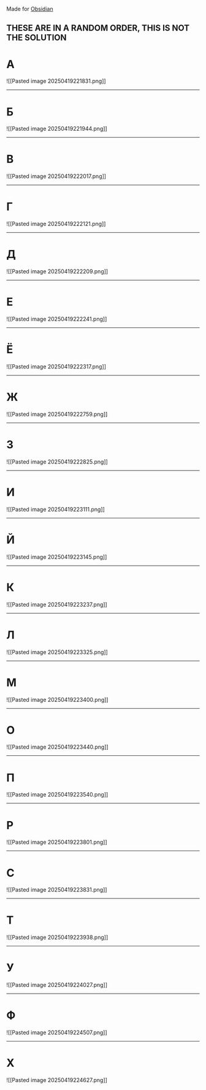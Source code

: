 Made for [Obsidian](https://obsidian.md/download)
## **THESE ARE IN A RANDOM ORDER, THIS IS NOT THE SOLUTION**
# A

![[Pasted image 20250419221831.png]]  

---
# Б

![[Pasted image 20250419221944.png]]

---
# В

![[Pasted image 20250419222017.png]]

---
# Г

![[Pasted image 20250419222121.png]]

---
# Д

![[Pasted image 20250419222209.png]]

---
# Е

![[Pasted image 20250419222241.png]]

---

# Ё

![[Pasted image 20250419222317.png]]

---
# Ж

![[Pasted image 20250419222759.png]]

---
# З
![[Pasted image 20250419222825.png]]

---
# И

![[Pasted image 20250419223111.png]]

---

# Й

![[Pasted image 20250419223145.png]]

---
# К
![[Pasted image 20250419223237.png]]

---
# Л

![[Pasted image 20250419223325.png]]

---
# М

![[Pasted image 20250419223400.png]]

---
# О

![[Pasted image 20250419223440.png]]

---
# П

![[Pasted image 20250419223540.png]]

---

# Р

![[Pasted image 20250419223801.png]]

---
# С

![[Pasted image 20250419223831.png]]

---
# Т

![[Pasted image 20250419223938.png]]

---
# У

![[Pasted image 20250419224027.png]]

---
# Ф

![[Pasted image 20250419224507.png]]

---
# Х

![[Pasted image 20250419224627.png]]



